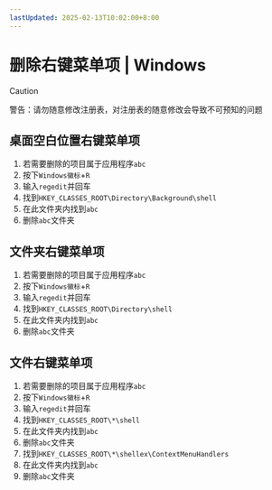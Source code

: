```yaml
---
lastUpdated: 2025-02-13T10:02:00+8:00
---
```


# 删除右键菜单项 | Windows

> [!CAUTION]
> 警告：请勿随意修改注册表，对注册表的随意修改会导致不可预知的问题

## 桌面空白位置右键菜单项

1. 若需要删除的项目属于应用程序```abc```
2. 按下```Windows徽标```+```R```
3. 输入```regedit```并回车
4. 找到```HKEY_CLASSES_ROOT\Directory\Background\shell```
5. 在此文件夹内找到```abc```
6. 删除```abc```文件夹

## 文件夹右键菜单项

1. 若需要删除的项目属于应用程序```abc```
2. 按下```Windows徽标```+```R```
3. 输入```regedit```并回车
4. 找到```HKEY_CLASSES_ROOT\Directory\shell```
5. 在此文件夹内找到```abc```
6. 删除```abc```文件夹

## 文件右键菜单项

1. 若需要删除的项目属于应用程序```abc```
2. 按下```Windows徽标```+```R```
3. 输入```regedit```并回车
4. 找到```HKEY_CLASSES_ROOT\*\shell```
5. 在此文件夹内找到```abc```
6. 删除```abc```文件夹
7. 找到```HKEY_CLASSES_ROOT\*\shellex\ContextMenuHandlers```
8. 在此文件夹内找到```abc```
9. 删除```abc```文件夹
